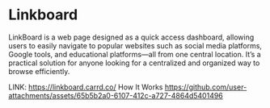 # Linkboard
LinkBoard is a web page designed as a quick access dashboard, allowing users to easily navigate to popular websites such as social media platforms, Google tools, and educational platforms—all from one central location. It’s a practical solution for anyone looking for a centralized and organized way to browse efficiently.

LINK: https://linkboard.carrd.co/
How It Works
https://github.com/user-attachments/assets/65b5b2a0-6107-412c-a727-4864d5401496



